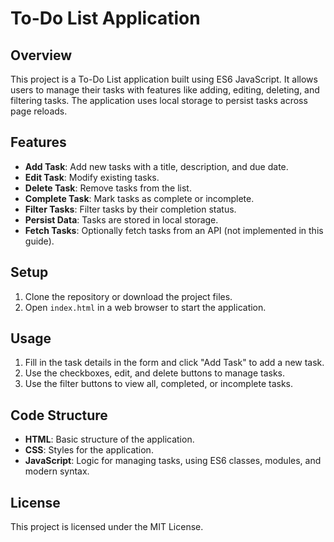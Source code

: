 # To-Do List Application

## Overview

This project is a To-Do List application built using ES6 JavaScript. It allows users to manage their tasks with features like adding, editing, deleting, and filtering tasks. The application uses local storage to persist tasks across page reloads.

## Features

- **Add Task**: Add new tasks with a title, description, and due date.
- **Edit Task**: Modify existing tasks.
- **Delete Task**: Remove tasks from the list.
- **Complete Task**: Mark tasks as complete or incomplete.
- **Filter Tasks**: Filter tasks by their completion status.
- **Persist Data**: Tasks are stored in local storage.
- **Fetch Tasks**: Optionally fetch tasks from an API (not implemented in this guide).

## Setup

1. Clone the repository or download the project files.
2. Open `index.html` in a web browser to start the application.

## Usage

1. Fill in the task details in the form and click "Add Task" to add a new task.
2. Use the checkboxes, edit, and delete buttons to manage tasks.
3. Use the filter buttons to view all, completed, or incomplete tasks.

## Code Structure

- **HTML**: Basic structure of the application.
- **CSS**: Styles for the application.
- **JavaScript**: Logic for managing tasks, using ES6 classes, modules, and modern syntax.

## License

This project is licensed under the MIT License.
